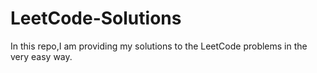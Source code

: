 # LeetCode-Solutions
In this repo,I am providing my solutions to the LeetCode problems in the very easy way.
